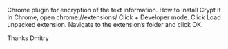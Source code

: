 Chrome plugin for encryption of the text information.
How to install Crypt It
In Chrome, open chrome://extensions/
Click + Developer mode.
Click Load unpacked extension.
Navigate to the extension’s folder and click OK.

Thanks
Dmitry

